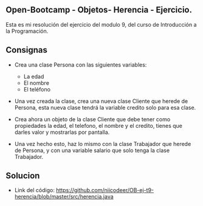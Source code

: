 ## Open-Bootcamp - Objetos- Herencia - Ejercicio.
Esta es mi resolución del ejercicio del modulo 9, del curso de Introducción a la Programación.

## Consignas
- Crea una clase Persona con las siguientes variables:
    - La edad
    - El nombre
    - El teléfono 

- Una vez creada la clase, crea una nueva clase Cliente que herede de Persona, esta nueva clase tendrá la variable credito solo para esa clase.

- Crea ahora un objeto de la clase Cliente que debe tener como propiedades la edad, el telefono, el nombre y el credito, tienes que darles valor y mostrarlas por pantalla.

- Una vez hecho esto, haz lo mismo con la clase Trabajador que herede de Persona, y con una variable salario que solo tenga la clase Trabajador.

## Solucion
- Link del código: https://github.com/niicodeer/OB-ej-t9-herencia/blob/master/src/herencia.java
